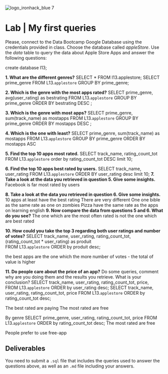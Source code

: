 ![logo_ironhack_blue 7](https://user-images.githubusercontent.com/23629340/40541063-a07a0a8a-601a-11e8-91b5-2f13e4e6b441.png)
# Lab | My first queries

Please, connect to the Data Bootcamp Google Database using the credentials provided in class. Choose the database called *appleStore*. Use the *data* table to query the data about Apple Store Apps and answer the following questions: 

create database l13;

**1. What are the different genres?**
SELECT * FROM l13.applestore;
SELECT prime_genre FROM L13.`applestore`
GROUP BY prime_genre;

**2. Which is the genre with the most apps rated?**
SELECT prime_genre, avg(user_rating) as bestrating FROM L13.`applestore`
GROUP BY prime_genre
ORDER BY bestrating DESC ;

**3. Which is the genre with most apps?**
SELECT prime_genre, sum(track_name) as mostapps FROM L13.`applestore`
GROUP BY prime_genre
ORDER BY mostapps DESC ;

**4. Which is the one with least?**
SELECT prime_genre, sum(track_name) as mostapps FROM L13.`applestore`
GROUP BY prime_genre
ORDER BY mostapps ASC

**5. Find the top 10 apps most rated.**
SELECT track_name, rating_count_tot FROM L13.`applestore`
order by rating_count_tot DESC
limit 10;

**6. Find the top 10 apps best rated by users.**
SELECT track_name, user_rating FROM L13.`applestore` 
ORDER BY user_rating desc
limit 10;
**7. Take a look at the data you retrieved in question 5. Give some insights.**
Facebook is far most rated by users

**8. Take a look at the data you retrieved in question 6. Give some insights.**
10 apps at least have the best rating
There are very different
One one bible as the same rate as one on zombies
Pizza have the same rate as the apps on learning english
**9. Now compare the data from questions 5 and 6. What do you see?**
The one which are the most often rated is not the one which are best rated


**10. How could you take the top 3 regarding both user ratings and number of votes?**
SELECT track_name,  user_rating, rating_count_tot, (rating_count_tot * user_rating) as produit  
FROM L13.`applestore` 
ORDER by produit desc;

the best apps are the one which the more number of votes - the total of value is higher

**11. Do people care about the price of an app?** Do some queries, comment why are you doing them and the results you retrieve. What is your conclusion?
SELECT track_name,  user_rating, rating_count_tot, price,   
FROM L13.`applestore` 
ORDER by user_rating desc;
SELECT track_name,  user_rating, rating_count_tot, price FROM L13.`applestore` 
ORDER by rating_count_tot desc;

The best rated are paying
The most rated are free

By genre
SELECT prime_genre,  user_rating, rating_count_tot, price FROM L13.`applestore` 
ORDER by rating_count_tot desc;
The most rated are free

People prefer to use free-app


## Deliverables 
You need to submit a `.sql` file that includes the queries used to answer the questions above, as well as an `.md` file including your answers. 
